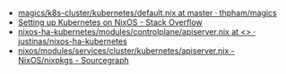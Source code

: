 - [magics/k8s-cluster/kubernetes/default.nix at master · thpham/magics](https://github.com/thpham/magics/blob/master/k8s-cluster/kubernetes/default.nix#L32)
- [Setting up Kubernetes on NixOS - Stack Overflow](https://stackoverflow.com/questions/49963703/setting-up-kubernetes-on-nixos)
- [nixos-ha-kubernetes/modules/controlplane/apiserver.nix at <<REDACTED>> · justinas/nixos-ha-kubernetes](https://github.com/justinas/nixos-ha-kubernetes/blob/<<REDACTED>>/modules/controlplane/apiserver.nix)
- [nixos/modules/services/cluster/kubernetes/apiserver.nix - NixOS/nixpkgs - Sourcegraph](https://sourcegraph.com/github.com/NixOS/nixpkgs/-/blob/nixos/modules/services/cluster/kubernetes/apiserver.nix)